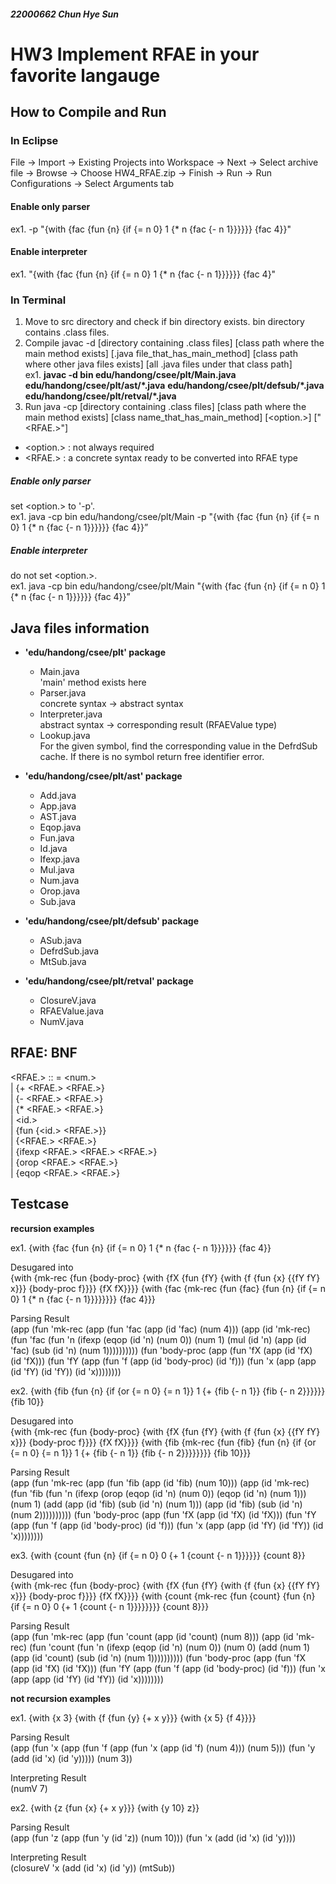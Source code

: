 ##### 22000662 Chun Hye Sun
# HW3 Implement RFAE in your favorite langauge

## How to Compile and Run

### In Eclipse
File → Import → Existing Projects into Workspace → Next → Select archive file → Browse → Choose HW4_RFAE.zip → Finish -> Run -> Run Configurations -> Select Arguments tab

#### Enable only parser
ex1. -p "{with {fac {fun {n} {if {= n 0} 1 {* n {fac {- n 1}}}}}} {fac 4}}"

#### Enable interpreter
ex1. "{with {fac {fun {n} {if {= n 0} 1 {* n {fac {- n 1}}}}}} {fac 4}"

### In Terminal
1. Move to src directory and check if bin directory exists. bin directory contains .class files.
2. Compile
javac -d [directory containing .class files] [class path where the main method exists] [.java file_that_has_main_method] [class path where other java files exists] [all .java files under that class path]\
ex1. **javac -d bin edu/handong/csee/plt/Main.java** **edu/handong/csee/plt/ast/*.java** **edu/handong/csee/plt/defsub/*.java** **edu/handong/csee/plt/retval/*.java**
3. Run
java -cp [directory containing .class files] [class path where the main method exists] [class name_that_has_main_method] [<option.>] ["<RFAE.>"]

* <option.> : not always required
* <RFAE.> : a concrete syntax ready to be converted into RFAE type

##### Enable only parser
set <option.> to '-p'.\
ex1. java -cp bin edu/handong/csee/plt/Main -p "{with {fac {fun {n} {if {= n 0} 1 {* n {fac {- n 1}}}}}} {fac 4}}”

##### Enable interpreter
do not set <option.>.\
ex1. java -cp bin edu/handong/csee/plt/Main "{with {fac {fun {n} {if {= n 0} 1 {* n {fac {- n 1}}}}}} {fac 4}}”

## Java files information
* **'edu/handong/csee/plt' package**
  * Main.java\
    'main' method exists here
  * Parser.java\
    concrete syntax -> abstract syntax
  * Interpreter.java\
    abstract syntax -> corresponding result (RFAEValue type)
  * Lookup.java\
    For the given symbol, find the corresponding value in the DefrdSub cache. If there is no symbol return free identifier error.

* **'edu/handong/csee/plt/ast' package**
  * Add.java
  * App.java
  * AST.java
  * Eqop.java
  * Fun.java
  * Id.java
  * Ifexp.java
  * Mul.java
  * Num.java
  * Orop.java
  * Sub.java
  
* **'edu/handong/csee/plt/defsub' package**
  * ASub.java
  * DefrdSub.java
  * MtSub.java

* **'edu/handong/csee/plt/retval' package**
  * ClosureV.java
  * RFAEValue.java
  * NumV.java

## RFAE: BNF
<RFAE.> :: = <num.>\
            | {+ <RFAE.> <RFAE.>}\
            | {- <RFAE.> <RFAE.>}\
            | {* <RFAE.> <RFAE.>}\
            | <id.>\
            | {fun {<id.> <RFAE.>}}\
            | {<RFAE.> <RFAE.>}\
            | {ifexp <RFAE.> <RFAE.> <RFAE.>}\
            | {orop <RFAE.> <RFAE.>}\
            | {eqop <RFAE.> <RFAE.>}

##  Testcase

**recursion examples**

ex1. {with {fac {fun {n} {if {= n 0} 1 {* n {fac {- n 1}}}}}} {fac 4}}

Desugared into\
{with {mk-rec {fun {body-proc} {with {fX {fun {fY} {with {f {fun {x} {{fY fY} x}}} {body-proc f}}}} {fX fX}}}} {with {fac {mk-rec {fun {fac} {fun {n} {if {= n 0} 1 {* n {fac {- n 1}}}}}}}} {fac 4}}}

Parsing Result\
(app (fun 'mk-rec (app (fun 'fac (app (id 'fac) (num 4))) (app (id 'mk-rec) (fun 'fac (fun 'n (ifexp (eqop (id 'n) (num 0)) (num 1) (mul (id 'n) (app (id 'fac) (sub (id 'n) (num 1)))))))))) (fun 'body-proc (app (fun 'fX (app (id 'fX) (id 'fX))) (fun 'fY (app (fun 'f (app (id 'body-proc) (id 'f))) (fun 'x (app (app (id 'fY) (id 'fY)) (id 'x))))))))

ex2. {with {fib {fun {n} {if {or {= n 0} {= n 1}} 1 {+ {fib {- n 1}} {fib {- n 2}}}}}} {fib 10}}

Desugared into\
{with {mk-rec {fun {body-proc} {with {fX {fun {fY} {with {f {fun {x} {{fY fY} x}}} {body-proc f}}}} {fX fX}}}} {with {fib {mk-rec {fun {fib} {fun {n} {if {or {= n 0} {= n 1}} 1 {+ {fib {- n 1}} {fib {- n 2}}}}}}}} {fib 10}}}

Parsing Result\
(app (fun 'mk-rec (app (fun 'fib (app (id 'fib) (num 10))) (app (id 'mk-rec) (fun 'fib (fun 'n (ifexp (orop (eqop (id 'n) (num 0)) (eqop (id 'n) (num 1))) (num 1) (add (app (id 'fib) (sub (id 'n) (num 1))) (app (id 'fib) (sub (id 'n) (num 2)))))))))) (fun 'body-proc (app (fun 'fX (app (id 'fX) (id 'fX))) (fun 'fY (app (fun 'f (app (id 'body-proc) (id 'f))) (fun 'x (app (app (id 'fY) (id 'fY)) (id 'x))))))))

ex3. {with {count {fun {n} {if {= n 0} 0 {+ 1 {count {- n 1}}}}}} {count 8}}

Desugared into\
{with {mk-rec {fun {body-proc} {with {fX {fun {fY} {with {f {fun {x} {{fY fY} x}}} {body-proc f}}}} {fX fX}}}} {with {count {mk-rec {fun {count} {fun {n} {if {= n 0} 0 {+ 1 {count {- n 1}}}}}}}} {count 8}}}

Parsing Result\
(app (fun 'mk-rec (app (fun 'count (app (id 'count) (num 8))) (app (id 'mk-rec) (fun 'count (fun 'n (ifexp (eqop (id 'n) (num 0)) (num 0) (add (num 1) (app (id 'count) (sub (id 'n) (num 1)))))))))) (fun 'body-proc (app (fun 'fX (app (id 'fX) (id 'fX))) (fun 'fY (app (fun 'f (app (id 'body-proc) (id 'f))) (fun 'x (app (app (id 'fY) (id 'fY)) (id 'x))))))))


**not recursion examples**

ex1. {with {x 3} {with {f {fun {y} {+ x y}}} {with {x 5} {f 4}}}}

Parsing Result\
(app (fun 'x (app (fun 'f (app (fun 'x (app (id 'f) (num 4))) (num 5))) (fun 'y (add (id 'x) (id 'y))))) (num 3))

Interpreting Result\
(numV 7)

ex2. {with {z {fun {x} {+ x y}}} {with {y 10} z}}

Parsing Result\
(app (fun 'z (app (fun 'y (id 'z)) (num 10))) (fun 'x (add (id 'x) (id 'y))))

Interpreting Result\
(closureV 'x (add (id 'x) (id 'y)) (mtSub))
